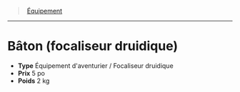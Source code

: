 ﻿---
!Equipment
Type: Équipement d'aventurier / Focaliseur druidique
Price: 5 po
Weight: 2 kg
Id: equipment_hd.md#bâton-focaliseur-druidique
ParentLink: equipment_hd.md#Équipement
Name: Bâton (focaliseur druidique)
ParentName: Équipement
NameLevel: 1
Attributes: {}
---
> [Équipement](hd_equipment.md)

---

# Bâton (focaliseur druidique)

- **Type** Équipement d'aventurier / Focaliseur druidique
- **Prix** 5 po
- **Poids** 2 kg

